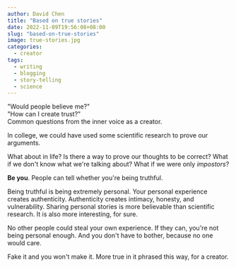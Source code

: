 ```yaml
---
author: David Chen
title: "Based on true stories"
date: 2022-11-09T19:56:08+08:00
slug: "based-on-true-stories"
image: true-stories.jpg
categories:
  - creator
tags:
  - writing
  - blogging
  - story-telling
  - science
---
```

"Would people believe me?"\
"How can I create trust?"\
Common questions from the inner voice as a creator.

In college, we could have used some scientific research to prove our arguments.

What about in life? Is there a way to prove our thoughts to be correct? What if we don't know what we're talking about? What if we were only *impostors*?

**Be you**. People can tell whether you're being truthful.

Being truthful is being extremely personal. Your personal experience creates authenticity. Authenticity creates intimacy, honesty, and vulnerability. Sharing personal stories is more believable than scientific research. It is also more interesting, for sure.

No other people could steal your own experience. If they can, you're not being personal enough. And you don't have to bother, because no one would care.

Fake it and you won't make it. More true in it phrased this way, for a creator.